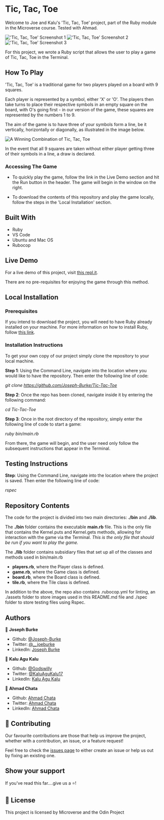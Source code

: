 # Tic, Tac, Toe

Welcome to Joe and Kalu's 'Tic, Tac, Toe' project, part of the Ruby module in the Microverse course. Tested with Ahmad.

!['Tic, Tac, Toe' Screenshot 1](./assets/screenshots/tic_tac_toe_screenshot_1.png)
!['Tic, Tac, Toe' Screenshot 2](./assets/screenshots/tic_tac_toe_screenshot_2.png)
!['Tic, Tac, Toe' Screenshot 3](./assets/screenshots/tic_tac_toe_screenshot_3.png)

For this project, we wrote a Ruby script that allows the user to play a game of Tic, Tac, Toe in the Terminal.

## How To Play

'Tic, Tac, Toe' is a traditional game for two players played on a board with 9 squares.

Each player is represented by a symbol, either 'X' or 'O'. The players then take turns to place their respective symbols in an empty square on the board, with O's going first - in our version of the game, these squares are represented by the numbers 1 to 9.

The aim of the game is to have three of your symbols form a line, be it vertically, horizontally or diagonally, as illustrated in the image below.

![A Winning Combination of Tic, Tac, Toe](./assets/game_instructions_image.jpg)

In the event that all 9 squares are taken without either player getting three of their symbols in a line, a draw is declared.

### Accessing The Game

- To quickly play the game, follow the link in the Live Demo section and hit the Run button in the header. The game will begin in the window on the right.

- To download the contents of this repository and play the game locally, follow the steps in the 'Local Installation' section.

## Built With

-   Ruby
-   VS Code
-   Ubuntu and Mac OS
-   Rubocop

## Live Demo

For a live demo of this project, visit [this repl.it](https://repl.it/@JosephBurke2/Tic-Tac-Toe#bin/main.rb).

There are no pre-requisites for enjoying the game through this method.

## Local Installation

### Prerequisites

If you intend to download the project, you will need to have Ruby already installed on your machine. For more information on how to install Ruby, follow [this link](https://www.ruby-lang.org/en/downloads/).

### Installation Instructions

To get your own copy of our project simply clone the repository to your local machine.

**Step 1**: Using the Command Line, navigate into the location where you would like to have the repository. Then enter the following line of code:

_git clone <https://github.com/Joseph-Burke/Tic-Tac-Toe>_

**Step 2**: Once the repo has been cloned, navigate inside it by entering the following command:

_cd Tic-Tac-Toe_

**Step 3**: Once in the root directory of the repository, simply enter the following line of code to start a game:

_ruby bin/main.rb_

From there, the game will begin, and the user need only follow the subsequent instructions that appear in the Terminal.

## Testing Instructions

**Step**: Using the Command Line, navigate into the location where the project is saved. Then enter the following line of code:

_rspec_

## Repository Contents

The code for the project is divided into two main directories: **./bin** and **./lib**.

The **./bin** folder contains the executable **main.rb** file. This is the only file that contains the Kernel.puts and Kernel.gets methods, allowing for interaction with the game via the Terminal. _This is the only file that should be run if you want to play the game._

The **./lib** folder contains subsidiary files that set up all of the classes and methods used in bin/main.rb

- **players.rb**, where the Player class is defined.
- **game.rb**, where the Game class is defined.
- **board.rb**, where the Board class is defined.
- **tile.rb**, where the Tile class is defined.

In addition to the above, the repo also contains .rubocop.yml for linting, an ./assets folder to store images used in this README.md file and ./spec folder to store testing files using Rspec.

## Authors

👤 **Joseph Burke**
- Github: [@Joseph-Burke](https://github.com/Joseph-Burke)
- Twitter: [@__joeburke](https://twitter.com/__joeburke)
- LinkedIn: [Joseph Burke](https://www.linkedin.com/in/joseph-burke-b7a8261a5)

👤 **Kalu Agu Kalu**

- Github: [@Godswilly](https://github.com/Godswilly)
- Twitter: [@KaluAguKalu17](https://twitter.com/KaluAguKalu17)
- LinkedIn: [Kalu Agu Kalu](https://www.linkedin.com/in/kalu-agu-kalu/)

👤 **Ahmad Chata**

- Github: [Ahmad Chata](https://github.com/ahmadchata)
- Twitter: [Ahmad Chata](https://twitter.com/ahmadchata)
- LinkedIn: [Ahmad Chata](https://www.linkedin.com/in/ahmad-chata-957b9b51)

## 🤝 Contributing

Our favourite contributions are those that help us improve the project, whether with a contribution, an issue, or a feature request!

Feel free to check the [issues page](https://github.com/Joseph-Burke/Tic-Tac-Toe/issues) to either create an issue or help us out by fixing an existing one.

## Show your support

If you've read this far....give us a ⭐️!

## 📝 License

This project is licensed by Microverse and the Odin Project
